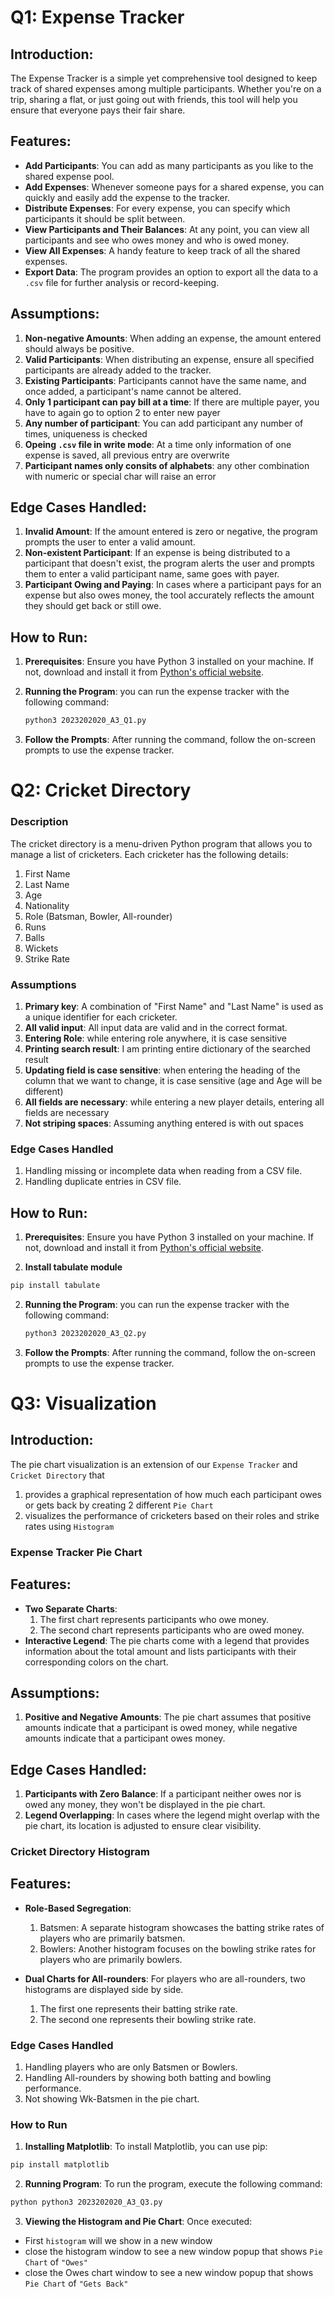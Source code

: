 # Q1: Expense Tracker

## Introduction:
The Expense Tracker is a simple yet comprehensive tool designed to keep track of shared expenses among multiple participants. Whether you're on a trip, sharing a flat, or just going out with friends, this tool will help you ensure that everyone pays their fair share.

## Features:
- **Add Participants**: You can add as many participants as you like to the shared expense pool.
- **Add Expenses**: Whenever someone pays for a shared expense, you can quickly and easily add the expense to the tracker.
- **Distribute Expenses**: For every expense, you can specify which participants it should be split between.
- **View Participants and Their Balances**: At any point, you can view all participants and see who owes money and who is owed money.
- **View All Expenses**: A handy feature to keep track of all the shared expenses.
- **Export Data**: The program provides an option to export all the data to a `.csv` file for further analysis or record-keeping.

## Assumptions:
1. **Non-negative Amounts**: When adding an expense, the amount entered should always be positive.
2. **Valid Participants**: When distributing an expense, ensure all specified participants are already added to the tracker.
3. **Existing Participants**: Participants cannot have the same name, and once added, a participant's name cannot be altered.
4. **Only 1 participant can pay bill at a time**: If there are multiple payer, you have to again go to option 2 to enter new payer
5. **Any number of participant**: You can add participant any number of times, uniqueness is checked
6. **Opeing `.csv` file in write mode**: At a time only information of one expense is saved, all previous entry are overwrite
7. **Participant names only consits of alphabets**: any other combination with numeric or special char will raise an error


## Edge Cases Handled:
1. **Invalid Amount**: If the amount entered is zero or negative, the program prompts the user to enter a valid amount.
2. **Non-existent Participant**: If an expense is being distributed to a participant that doesn't exist, the program alerts the user and prompts them to enter a valid participant name, same goes with payer.
3. **Participant Owing and Paying**: In cases where a participant pays for an expense but also owes money, the tool accurately reflects the amount they should get back or still owe.

## How to Run:

1. **Prerequisites**: Ensure you have Python 3 installed on your machine. If not, download and install it from [Python's official website](https://www.python.org/).

2. **Running the Program**: you can run the expense tracker with the following command:
   ```bash
   python3 2023202020_A3_Q1.py
   ```
3. **Follow the Prompts**: After running the command, follow the on-screen prompts to use the expense tracker.

# Q2: Cricket Directory 

### Description

The cricket directory is a menu-driven Python program that allows you to manage a list of cricketers. Each cricketer has the following details:

1. First Name
2. Last Name
3. Age
4. Nationality
5. Role (Batsman, Bowler, All-rounder)
6. Runs
7. Balls
8. Wickets
9. Strike Rate


### Assumptions

1. **Primary key**: A combination of "First Name" and "Last Name" is used as a unique identifier for each cricketer.
2. **All valid input**: All input data are valid and in the correct format. 
3. **Entering Role**: while entering role anywhere, it is case sensitive
4. **Printing search result**: I am printing entire dictionary of the searched result
5. **Updating field is case sensitive**: when entering the heading of the column that we want to change, it is case sensitive (age and Age will be different)
6. **All fields are necessary**: while entering a new player details, entering all fields are necessary
7. **Not striping spaces**: Assuming anything entered is with out spaces

### Edge Cases Handled

1. Handling missing or incomplete data when reading from a CSV file.
2. Handling duplicate entries in CSV file.

## How to Run:

1. **Prerequisites**: Ensure you have Python 3 installed on your machine. If not, download and install it from [Python's official website](https://www.python.org/).

2. **Install tabulate module**

```bash
pip install tabulate
```

2. **Running the Program**: you can run the expense tracker with the following command:
   ```bash
   python3 2023202020_A3_Q2.py
   ```
3. **Follow the Prompts**: After running the command, follow the on-screen prompts to use the expense tracker.



# Q3: Visualization

## Introduction:
The pie chart visualization is an extension of our `Expense Tracker` and `Cricket Directory` that 
1. provides a graphical representation of how much each participant owes or gets back by creating 2 different `Pie Chart`
2. visualizes the performance of cricketers based on their roles and strike rates using `Histogram`

### Expense Tracker Pie Chart

## Features:
- **Two Separate Charts**: 
    1. The first chart represents participants who owe money.
    2. The second chart represents participants who are owed money.
- **Interactive Legend**: The pie charts come with a legend that provides information about the total amount and lists participants with their corresponding colors on the chart.

## Assumptions:
1. **Positive and Negative Amounts**: The pie chart assumes that positive amounts indicate that a participant is owed money, while negative amounts indicate that a participant owes money.

## Edge Cases Handled:
1. **Participants with Zero Balance**: If a participant neither owes nor is owed any money, they won't be displayed in the pie chart.
2. **Legend Overlapping**: In cases where the legend might overlap with the pie chart, its location is adjusted to ensure clear visibility.

### Cricket Directory Histogram

## Features:

- **Role-Based Segregation**: 
    1. Batsmen: A separate histogram showcases the batting strike rates of players who are primarily batsmen.
    2. Bowlers: Another histogram focuses on the bowling strike rates for players who are primarily bowlers.

- **Dual Charts for All-rounders**: 
    For players who are all-rounders, two histograms are displayed side by side. 
    1. The first one represents their batting strike rate.
    2. The second one represents their bowling strike rate.


### Edge Cases Handled

1. Handling players who are only Batsmen or Bowlers.
2. Handling All-rounders by showing both batting and bowling performance.
3. Not showing Wk-Batsmen in the pie chart.

### How to Run

1. **Installing Matplotlib**: To install Matplotlib, you can use pip:

```bash
pip install matplotlib
```

2. **Running Program**: To run the program, execute the following command:

```bash
python python3 2023202020_A3_Q3.py
```



3. **Viewing the Histogram and Pie Chart**: Once executed:
* First `histogram` will we show in a new window
* close the histogram window to see a new window popup that shows `Pie Chart` of `"Owes"`
* close the Owes chart window to see a new window popup that shows `Pie Chart` of `"Gets Back"`


